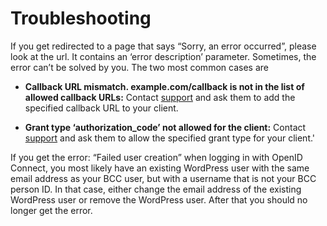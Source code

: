 # Troubleshooting 

If you get redirected to a page that says “Sorry, an error occurred”, please look at the url. It
contains an ‘error description’ parameter. Sometimes, the error can’t be solved by you. The two most common cases are

* **Callback URL mismatch. example.com/callback is not in the list of allowed callback URLs:** Contact [support](it@bcc.no?subject=Support%Developer%BCC) and ask them to add the specified callback URL to your client.

* **Grant type ‘authorization_code’ not allowed for the client:** Contact [support](it@bcc.no?subject=Support%Developer%BCC) and ask them to allow the specified grant type for your client.'

If you get the error: “Failed user creation”
when logging in with OpenID Connect, you most likely have an existing WordPress user with the same email address as your
BCC user, but with a username that is not your BCC person ID. In that case, either change the email address of the
existing WordPress user or remove the WordPress user. After that you should no longer get the error.
